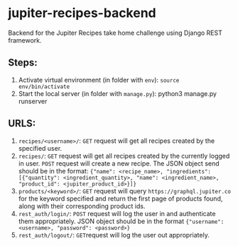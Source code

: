 # jupiter-recipes-backend

Backend for the Jupiter Recipes take home challenge using Django REST framework.

## Steps:
1. Activate virtual environment (in folder with `env`): `source env/bin/activate`
2. Start the local server (in folder with `manage.py`): python3 manage.py runserver

## URLS:
1. `recipes/<username>/`: `GET` request will get all recipes created by the specified user.
2. `recipes/`: `GET` request will get all recipes created by the currently logged in user. `POST` request will create a new recipe. The JSON object send should be in the format: `{"name": <recipe_name>, "ingredients": [{"quantity": <ingredient_quantity>, "name": <ingredient_name>, "product_id": <jupiter_product_id>}]}`
3. `products/<keyword>/`: `GET` request will query `https://graphql.jupiter.co` for the keyword specified and return the first page of products found, along with their corresponding product ids.
4. `rest_auth/login/`: `POST` request will log the user in and authenticate them appropriately. JSON object should be in the format `{"username": <username>, "password": <password>}`
5. `rest_auth/logout/`: `GET`request will log the user out appropriately.

